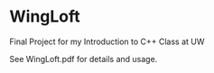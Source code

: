 # WingLoft
Final Project for my Introduction to C++ Class at UW

See WingLoft.pdf for details and usage.
